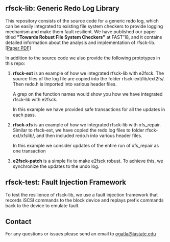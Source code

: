 ## rfsck-lib: Generic Redo Log Library ##
This repository consists of the source code for a generic redo log, which can be easily integrated to existing file system checkers to provide logging mechanism and make them fault resilient. We have published our paper titled **"Towards Robust File System Checkers"** at FAST'18, and it contains detailed information about the analysis and implementation of rfsck-lib.
[[Paper PDF](https://www.usenix.org/conference/fast18/presentation/gatla)]

In addition to the source code we also provide the following prototypes in this repo:

  1. **rfsck-ext** is an example of how we integrated rfsck-lib with e2fsck. 
      The source files of the log file are copied into the folder 
      rfsck-ext/lib/ext2fs/. Then redo.h is imported into various header files. 
      
      A grep on the function names would show you how we have integrated 
      rfsck-lib with e2fsck.

      In this example we have provided safe transactions for all the updates
      in each pass.
      
  2.  **rfsck-xfs** is an example of how we integrated rfsck-lib with xfs_repair.
      Similar to rfsck-ext, we have copied the redo log files to folder 
      rfsck-ext/xfslib/, and then included redo.h into various header files.

      In this example we consider updates of the entire run of xfs_repair as
      one transaction
      
  3.  **e2fsck-patch** is a simple fix to make e2fsck robust. To achieve this,
      we synchronize the updates to the undo log.

## rfsck-test: Fault Injection Framework ## 
To test the resilience of rfsck-lib, we use a fault injection framework that records iSCSI commands to the block device and replays prefix commands back to the device to emulate fault.



## Contact ## 
For any questions or issues please send an email to ogatla@iastate.edu
